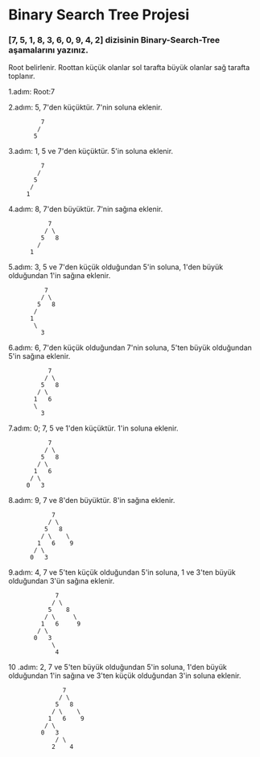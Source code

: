 # Binary Search Tree Projesi

### [7, 5, 1, 8, 3, 6, 0, 9, 4, 2] dizisinin Binary-Search-Tree aşamalarını yazınız.

Root belirlenir. Roottan küçük olanlar sol tarafta büyük olanlar sağ tarafta toplanır.

1.adım: Root:7

2.adım: 5, 7'den küçüktür. 7'nin soluna eklenir.                

             7 
            /
           5
    
3.adım:  1, 5 ve 7'den küçüktür. 5'in soluna eklenir.

             7
            / 
           5
          /
         1
         
4.adım: 8, 7'den büyüktür. 7'nin sağına eklenir.

               7
              / \
             5   8
            /
          1
          
5.adım: 3, 5 ve 7'den küçük olduğundan 5'in soluna, 1'den büyük olduğundan 1'in sağına eklenir. 

              7
             / \
            5   8
           /
          1
           \
             3
            
6.adım: 6, 7'den küçük olduğundan 7'nin soluna, 5'ten büyük olduğundan 5'in sağına eklenir.

               7
              / \
             5   8
            / \
           1   6
           \
             3
            
7.adım: 0; 7, 5 ve 1'den küçüktür. 1'in soluna eklenir.

               7
              / \
             5   8
            / \
           1   6
          / \
         0   3
        
8.adım: 9, 7 ve 8'den büyüktür. 8'in sağına eklenir. 

                7
               / \
              5   8
             / \    \
            1   6    9
           / \
          0   3
         
9.adım: 4, 7 ve 5'ten küçük olduğundan 5'in soluna, 1 ve 3'ten büyük olduğundan 3'ün sağına eklenir.
         
                 7
                / \
               5    8
              / \     \
             1   6     9
            / \
           0   3
                \
                 4
                
10 .adım: 2, 7 ve 5'ten büyük olduğundan 5'in soluna, 1'den büyük olduğundan 1'in sağına ve 3'ten küçük olduğundan 3'in soluna eklenir.

                   7
                  / \
                 5   8
                / \    \
               1   6    9
              / \
             0   3
                 / \
                2    4
